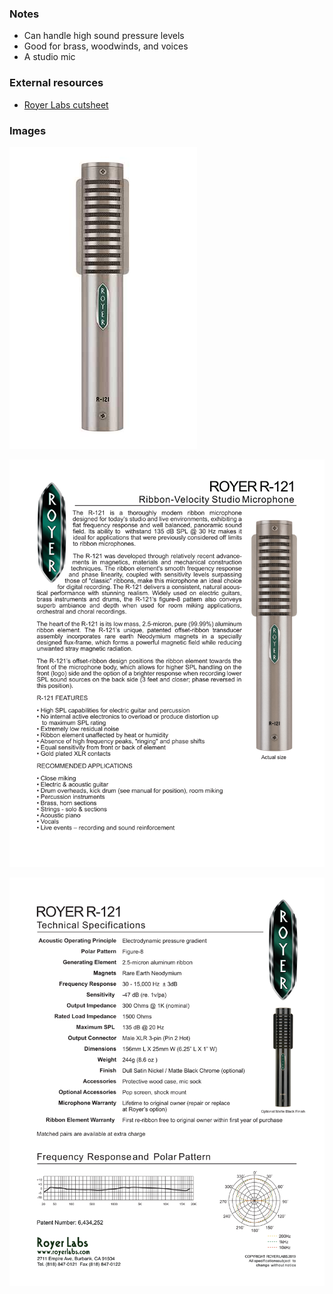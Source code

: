 ### Notes
- Can handle high sound pressure levels
- Good for brass, woodwinds, and voices
- A studio mic

### External resources
- [Royer Labs cutsheet](https://royerlabs.com/pdf/cutsheets/R-121cutsheet.pdf)

### Images
![](../images/R-121-300.jpg)

![](../images/R-121cutsheet_1.png)

![](../images/R-121cutsheet_2.png)
